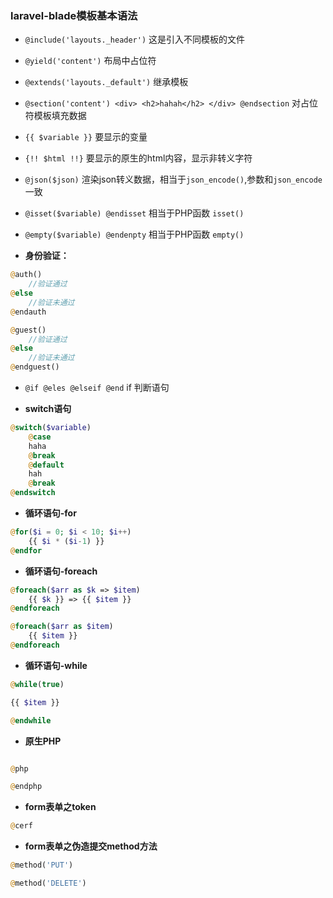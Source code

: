 ### laravel-blade模板基本语法

* `@include('layouts._header')` 这是引入不同模板的文件

* `@yield('content')` 布局中占位符

* `@extends('layouts._default')` 继承模板

* `@section('content') <div> <h2>hahah</h2> </div> @endsection` 对占位符模板填充数据 

* `{{ $variable }}` 要显示的变量

* `{!! $html !!}` 要显示的原生的html内容，显示非转义字符

* `@json($json)` 渲染json转义数据，相当于`json_encode()`,参数和`json_encode`一致

* `@isset($variable) @endisset` 相当于PHP函数 `isset()`

* `@empty($variable) @endenpty` 相当于PHP函数 `empty()`

* **身份验证：**

```php
@auth()
    //验证通过 
@else
    //验证未通过    
@endauth

@guest()
    //验证通过
@else
    //验证未通过 
@endguest()
```

* `@if @eles @elseif @end` if 判断语句

* **switch语句**

```php
@switch($variable)
    @case
    haha
    @break
    @default
    hah
    @break
@endswitch 
```

* **循环语句-for**

```php
@for($i = 0; $i < 10; $i++)
    {{ $i * ($i-1) }}
@endfor
```

* **循环语句-foreach**

```php
@foreach($arr as $k => $item)
    {{ $k }} => {{ $item }}
@endforeach

@foreach($arr as $item)
    {{ $item }}
@endforeach
```

* **循环语句-while**

```php
@while(true) 

{{ $item }}

@endwhile
```

* **原生PHP**

```php

@php

@endphp
```

* **form表单之token**

```php
@cerf
```

* **form表单之伪造提交method方法**

```php
@method('PUT')

@method('DELETE')
```